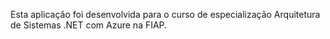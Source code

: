 Esta aplicação foi desenvolvida para o curso de especialização Arquitetura de Sistemas .NET com Azure na FIAP.
